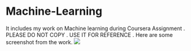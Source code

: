 # Machine-Learning
It includes my work on Machine learning during Coursera Assignment .
PLEASE DO NOT COPY . USE IT FOR REFERENCE .
Here are some screenshot from the work.
<img src="https://suubh.github.io/Machine-Learning/Screenshot(142).png"></img>
